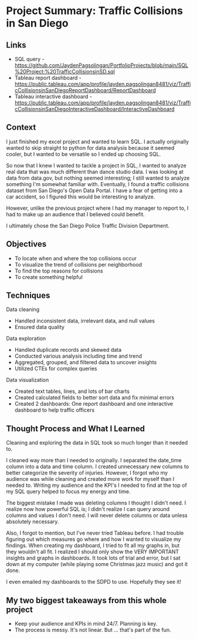 # Project Summary: Traffic Collisions in San Diego

## Links
- SQL query - https://github.com/JaydenPagsolingan/PortfolioProjects/blob/main/SQL%20Project:%20TrafficCollisionsinSD.sql
- Tableau report dashboard - https://public.tableau.com/app/profile/jayden.pagsolingan8481/viz/TrafficCollisionsinSanDiegoReportDashboard/ReportDashboard
- Tableau interactive dashboard - https://public.tableau.com/app/profile/jayden.pagsolingan8481/viz/TrafficCollisionsinSanDiegoInteractiveDashboard/InteractiveDashboard

## Context
I just finished my excel project and wanted to learn SQL. I actually originally wanted to skip straight to python for data analysis because it seemed cooler,
but I wanted to be versatile so I ended up choosing SQL. 

So now that I knew I wanted to tackle a project in SQL, I wanted to analyze real data that was much different than dance studio data. I was looking at data from
data.gov, but nothing seemed interesting; I still wanted to analyze something I'm somewhat familiar with. Eventually, I found a traffic collisions dataset from
San Diego's Open Data Portal. I have a fear of getting into a car accident, so I figured this would be interesting to analyze.

However, unlike the previous project where I had my manager to report to, I had to make up an audience that I believed could benefit.

I ultimately chose the San Diego Police Traffic Division Department. 

## Objectives
- To locate when and where the top collisions occur
- To visualize the trend of collisions per neighborhood
- To find the top reasons for collisions
- To create something helpful

## Techniques
Data cleaning
- Handled inconsistent data, irrelevant data, and null values
- Ensured data quality

Data exploration
- Handled duplicate records and skewed data
- Conducted various analysis including time and trend
- Aggregated, grouped, and filtered data to uncover insights
- Utilized CTEs for complex queries

Data visualization
- Created text tables, lines, and lots of bar charts
- Created calculated fields to better sort data and fix minimal errors
- Created 2 dashboards: One report dashboard and one interactive dashboard to help traffic officers

## Thought Process and What I Learned
Cleaning and exploring the data in SQL took so much longer than it needed to.

I cleaned way more than I needed to originally. I separated the date_time column into a data and time column. I created unnecessary new columns to better categorize the 
severity of injuries. However, I forgot who my audience was while cleaning and created more work for myself than I needed to. Writing my audience and the KPI's I needed
to find at the top of my SQL query helped to focus my energy and time.

The biggest mistake I made was deleting columns I thought I didn't need. I realize now how powerful SQL is; I didn't realize I can query around columns
and values I don't need. I will never delete columns or data unless absolutely necessary.

Also, I forgot to mention, but I've never tried Tableau before. I had trouble figuring out which measures go where and how I wanted to visualize my findings. When creating my dashboard, I tried to fit all my graphs in, but they wouldn't all fit. I realized I should only show the VERY IMPORTANT insights and graphs in dashboards. It took lots of trial and error, but I sat
down at my computer (while playing some Christmas jazz music) and got it done. 

I even emailed my dashboards to the SDPD to use. Hopefully they see it!

## My two biggest takeaways from this whole project
- Keep your audience and KPIs in mind 24/7. Planning is key.
- The process is messy. It's not linear. But ... that's part of the fun.

